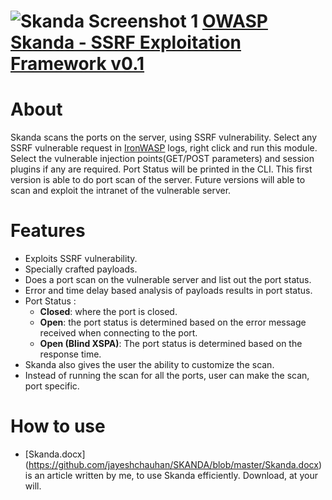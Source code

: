 ![Skanda Screenshot 1](https://raw.github.com/jayeshchauhan/SKANDA/master/Skanda.JPG)
[OWASP Skanda - SSRF Exploitation Framework v0.1](owasp.org/index.php/OWASP_Skanda_SSRF_Exploitation_Framework)
==========================================

About
=====
Skanda scans the ports on the server, using SSRF vulnerability. Select any SSRF vulnerable request in [IronWASP](http://ironwasp.org/) logs, right click and run this module. Select the vulnerable injection points(GET/POST parameters) and session plugins if any are required. Port Status will be printed in the CLI.
This first version is able to do port scan of the server. Future versions will able to scan and exploit the intranet of the vulnerable server.

Features
========
* Exploits SSRF vulnerability.
* Specially crafted payloads.
* Does a port scan on the vulnerable server and list out the port status.
* Error and time delay based analysis of payloads results in port status.
* Port Status : 
  * **Closed**: where the port is closed.
  * **Open**: the port status is determined based on the error message received when connecting to the port.
  * **Open (Blind XSPA)**: The port status is determined based on the response time. 
* Skanda also gives the user the ability to customize the scan.
* Instead of running the scan for all the ports, user can make the scan, port specific.

How to use
==========

* [Skanda.docx]  (https://github.com/jayeshchauhan/SKANDA/blob/master/Skanda.docx) is an article written by me, to use Skanda efficiently. Download, at your will.
